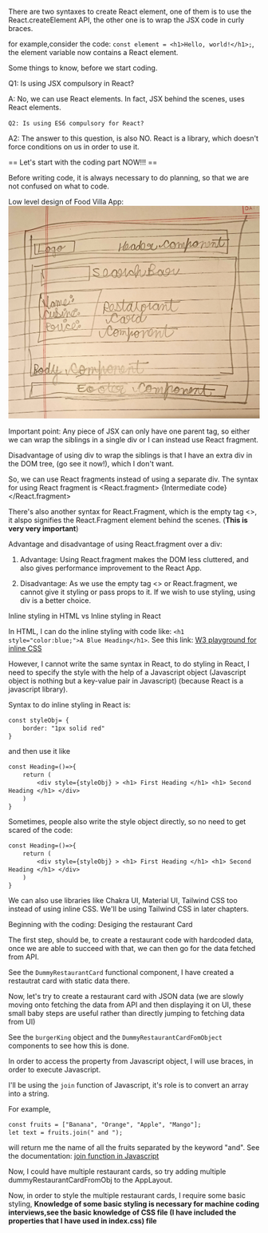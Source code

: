 There are two syntaxes to create React element, one of them is to use the React.createElement API, the other one is to wrap the JSX code in curly braces. 

for example,consider the code: `const element = <h1>Hello, world!</h1>;`, the element variable now contains a React element. 

Some things to know, before we start coding.

Q1: Is using JSX compulsory in React?

A: No, we can use React elements. In fact, JSX behind the scenes, uses React elements.

`Q2: Is using ES6 compulsory for React?`

A2: The answer to this question, is also NO. React is a library, which doesn't force conditions on us in order to use it.

== Let's start with the coding part NOW!!! ==

Before writing code, it is always necessary to do planning, so that we are not confused on what to code.

Low level design of Food Villa App: ![Low_level_of_FoodVilla_App](LLD_OF_FOODVILLA_APP.jpg)

Important point: Any piece of JSX can only have one parent tag, so either we can wrap the siblings in a single div or I can instead use React fragment.

Disadvantage of using div to wrap the siblings is that I have an extra div in the DOM tree, (go see it now!), which I don't want.

So, we can use React fragments instead of using a separate div. The syntax for using React fragment is <React.fragment> {Intermediate code} </React.fragment>

There's also another syntax for React.Fragment, which is the empty tag <>, it alspo signifies the React.Fragment element behind the scenes. (**This is very very important**)

Advantage and disadvantage of using React.fragment over a div:

1) Advantage: Using React.fragment makes the DOM less cluttered, and also gives performance improvement to the React App.

2) Disadvantage: As we use the empty tag <> or React.fragment, we cannot give it styling or pass props to it. If we wish to use styling, using div is a better choice. 

Inline styling in HTML vs Inline styling in React 

In HTML, I can do the inline styling with code like: `<h1 style="color:blue;">A Blue Heading</h1>`. See this link: [W3 playground for inline CSS](https://www.w3schools.com/html/tryit.asp?filename=tryhtml_css_inline)

 However, I cannot write the same syntax in React, to do styling in React, I need to specify the style with the help of a Javascript object (Javascript object is nothing but a key-value pair in Javascript) (because React is a javascript library). 

Syntax to do inline styling in React is:

```
const styleObj= {
    border: "1px solid red"
}
```

and then use it like 

``` 
const Heading=()=>{
    return (
        <div style={styleObj} > <h1> First Heading </h1> <h1> Second Heading </h1> </div> 
    )
} 
```

Sometimes, people also write the style object directly, so no need to get scared of the code:

```
const Heading=()=>{
    return (
        <div style={styleObj} > <h1> First Heading </h1> <h1> Second Heading </h1> </div> 
    )
} 
```

We can also use libraries like Chakra UI, Material UI, Tailwind CSS too instead of using inline CSS. We'll be using Tailwind CSS in later chapters.

Beginning with the coding: Desiging the restaurant Card

The first step, should be, to create a restaurant code with hardcoded data, once we are able to succeed with that, we can then go for the data fetched from API.

See the `DummyRestaurantCard` functional component, I have created a restautrat card with static data there.

Now, let's try to create a restaurant card with JSON data (we are slowly moving onto fetching the data from API and then displaying it on UI, these small baby steps are useful rather than directly jumping to fetching data from UI)

See the `burgerKing` object and the `DummyRestaurantCardFomObject` components to see how this is done. 

In order to access the property from Javascript object, I will use braces, in order to execute Javascript.

I'll be using the `join` function of Javascript, it's role is to convert an array into a string.

For example, 

```
const fruits = ["Banana", "Orange", "Apple", "Mango"];
let text = fruits.join(" and ");
```

will return me the name of all the fruits separated by the keyword "and". See the documentation: [join function in Javascript](https://www.w3schools.com/jsref/jsref_join.asp)


Now, I could have multiple restaurant cards, so try adding multiple dummyRestaurantCardFromObj to the AppLayout.

Now, in order to style the multiple restaurant cards, I require some basic styling, **Knowledge of some basic styling is necessary for machine coding interviews,see the basic knowledge of CSS file (I have included the properties that I have used in index.css) file**



